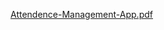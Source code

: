 [Attendence-Management-App.pdf](https://github.com/ullasdk/Attendence-Management-App/files/9077279/thirdpage_merged.pdf)
